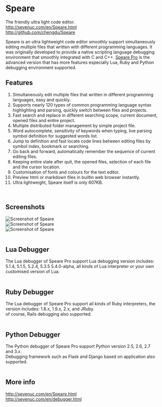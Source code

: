 # Speare
The friendly ultra light code editor.<br>
http://sevenuc.com/en/Speare.html<br>
http://github.com/chengdu/Speare<br>

Speare is an ultra lightweight code editor smoothly support simultaneously editing multiple files that written with different programming languages. It was originally developed to provide a native scripting language debugging environment that smoothly integrated with C and C++. [Speare Pro](http://sevenuc.com/en/debugger.html) is the advanced version that has more features especially Lua, Ruby and Python debugging environment supported.<br>

Features
------------
1. Simultaneously edit multiple files that written in different programming languages, easy and quickly.<br>
2. Supports nearly 120 types of common programming language syntax highlighting and parsing, quickly switch between files and projects.<br>
3. Fast search and replace in different searching scope, current document, opened files and entire project.<br>
4. Multiple distributed folder management by simple project file.<br>
5. Word autocomplete, sensitivity of keywords when typing, live parsing symbol definition for suggested words list.<br>
6. Jump to definition and fast locate code lines between editing files by symbol index, bookmark or searching.<br>
7. Go back and forward, automatically remember the sequence of current editing files.<br>
8. Keeping entire state after quit, the opened files, selection of each file and the cursor location.<br>
9. Customisation of fonts and colours for the text editor.<br>
10. Preview html or markdown files in builtin web browser instantly.<br>
11. Ultra lightweight, Speare itself is only 607KB.<br>
<br>

Screenshots
-------------
![Screenshot of Speare](http://sevenuc.com/images/Speare/1.png) <br>
![Screenshot of Speare](http://sevenuc.com/images/Speare/2.png) <br>
![Screenshot of Speare](http://sevenuc.com/images/Speare/3.png) <br>
<br>

Lua Debugger
-----------
The Lua debugger of Speare Pro support Lua debugging version includes: 5.1.4, 5.1.5, 5.2.4, 5.3.5 5.4.0-alpha, all kinds of Lua interpreter or your own customised version of Lua.<br>
<br>

Ruby Debugger
-----------
The Lua debugger of Speare Pro support all kinds of Ruby interpreters, the version includes: 1.8.x, 1.9.x, 2.x, and JRuby.<br>
of course, Rails debugging also supported.<br>
<br>

Python Debugger
-----------
The Python debugger of Speare Pro support Python version 2.5, 2.6, 2.7 and 3.x. <br>
Debugging framework such as Flask and Django based on application also supported.<br>
<br>

More info
-------------
http://sevenuc.com/en/Speare.html<br>
http://sevenuc.com/en/debugger.html<br>

